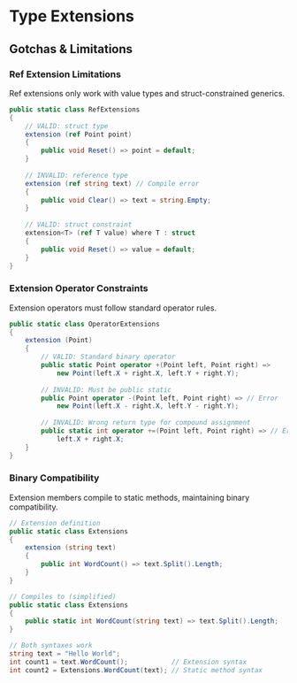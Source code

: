 # Type Extensions
## Gotchas & Limitations
### Ref Extension Limitations

Ref extensions only work with value types and struct-constrained generics.

```csharp
public static class RefExtensions
{
    // VALID: struct type
    extension (ref Point point)
    {
        public void Reset() => point = default;
    }
    
    // INVALID: reference type
    extension (ref string text) // Compile error
    {
        public void Clear() => text = string.Empty;
    }
    
    // VALID: struct constraint
    extension<T> (ref T value) where T : struct
    {
        public void Reset() => value = default;
    }
}
```

### Extension Operator Constraints

Extension operators must follow standard operator rules.

```csharp
public static class OperatorExtensions
{
    extension (Point)
    {
        // VALID: Standard binary operator
        public static Point operator +(Point left, Point right) =>
            new Point(left.X + right.X, left.Y + right.Y);
        
        // INVALID: Must be public static
        public Point operator -(Point left, Point right) => // Error
            new Point(left.X - right.X, left.Y - right.Y);
        
        // INVALID: Wrong return type for compound assignment
        public static int operator +=(Point left, Point right) => // Error
            left.X + right.X;
    }
}
```

### Binary Compatibility

Extension members compile to static methods, maintaining binary compatibility.

```csharp
// Extension definition
public static class Extensions
{
    extension (string text)
    {
        public int WordCount() => text.Split().Length;
    }
}

// Compiles to (simplified)
public static class Extensions
{
    public static int WordCount(string text) => text.Split().Length;
}

// Both syntaxes work
string text = "Hello World";
int count1 = text.WordCount();           // Extension syntax
int count2 = Extensions.WordCount(text); // Static method syntax
```
